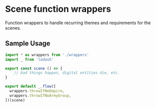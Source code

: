 # Scene function wrappers

Function wrappers to handle recurring themes and requirements for the scenes.

## Sample Usage

```js
import * as wrappers from './wrappers'
import _ from 'lodash'

export const scene () => {
    // bad things happen, digital entities die, etc.
}

export default _.flow([
  wrappers.throwIfNoEmpire,
  wrappers.throwIfNoArmyGroup,
])(scene)
```
